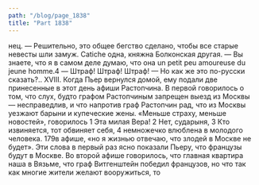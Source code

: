 ```yaml
---
path: "/blog/page_1838"
title: "Part 1838"
---
```


нец. — Решительно, это общее бегство сделано, чтобы все старые невесты шли замуж. Catiche одна, княжна Болконская другая.
— Вы знаете, что я в самом деле думаю, что она un petit peu amoureuse du jeune homme.4
— Штраф! Штраф! Штраф!
— Но как же это по-русски сказать?..
XVIII.
Когда Пьер вернулся домой, ему подали две принесенные в этот день афиши Растопчина.
В первой говорилось о том, что слух, будто графом Растопчиным запрещен выезд из Москвы — несправедлив, и что напротив граф Растопчин рад, что из Москвы уезжают барыни и купеческие жены. «Меньше страху, меньше новостей», говорилось 1 Эта милая Вера!
2 Нет, сударыня,
3 Кто извиняется, тот обвиняет себя,
4 немножечко влюблена в молодого человека.
179в афише, «но я жизнью отвечаю, что злодей в Москве не будет». Эти слова в первый раз ясно показали Пьеру, что французы будут в Москве. Во второй афише говорилось, что главная квартира наша в Вязьме, что граф Витгенштейн победил французов, но что так как многие жители желают вооружиться, то 

